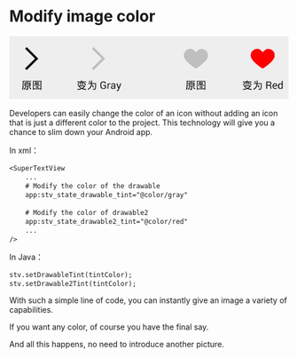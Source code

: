 # Modify image color

![](https://raw.githubusercontent.com/chenBingX/img/master/stv/着色.png)  

Developers can easily change the color of an icon without adding an icon that is just a different color to the project. This technology will give you a chance to slim down your Android app.    


In xml：  

```
<SuperTextView
    ...
    # Modify the color of the drawable
    app:stv_state_drawable_tint="@color/gray"

    # Modify the color of drawable2
    app:stv_state_drawable2_tint="@color/red"
    ...
/>
```

In Java：  

```
stv.setDrawableTint(tintColor);
stv.setDrawable2Tint(tintColor);
```

With such a simple line of code, you can instantly give an image a variety of capabilities.

If you want any color, of course you have the final say. 

And all this happens, no need to introduce another picture.


